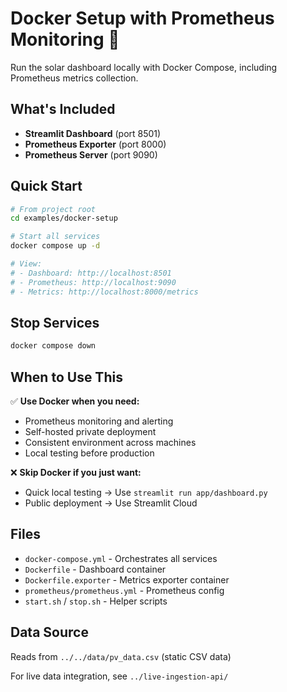 # Docker Setup with Prometheus Monitoring 🐳

Run the solar dashboard locally with Docker Compose, including Prometheus metrics collection.

## What's Included

- **Streamlit Dashboard** (port 8501)
- **Prometheus Exporter** (port 8000)
- **Prometheus Server** (port 9090)

## Quick Start

```bash
# From project root
cd examples/docker-setup

# Start all services
docker compose up -d

# View:
# - Dashboard: http://localhost:8501
# - Prometheus: http://localhost:9090
# - Metrics: http://localhost:8000/metrics
```

## Stop Services

```bash
docker compose down
```

## When to Use This

✅ **Use Docker when you need:**
- Prometheus monitoring and alerting
- Self-hosted private deployment
- Consistent environment across machines
- Local testing before production

❌ **Skip Docker if you just want:**
- Quick local testing → Use `streamlit run app/dashboard.py`
- Public deployment → Use Streamlit Cloud

## Files

- `docker-compose.yml` - Orchestrates all services
- `Dockerfile` - Dashboard container
- `Dockerfile.exporter` - Metrics exporter container
- `prometheus/prometheus.yml` - Prometheus config
- `start.sh` / `stop.sh` - Helper scripts

## Data Source

Reads from `../../data/pv_data.csv` (static CSV data)

For live data integration, see `../live-ingestion-api/`
